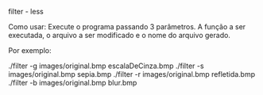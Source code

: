 filter - less

Como usar:
Execute o programa passando 3 parâmetros. A função a ser executada, o arquivo a ser modificado e o nome do arquivo gerado.

Por exemplo:

./filter -g images/original.bmp escalaDeCinza.bmp
./filter -s images/original.bmp sepia.bmp
./filter -r images/original.bmp refletida.bmp
./filter -b images/original.bmp blur.bmp
